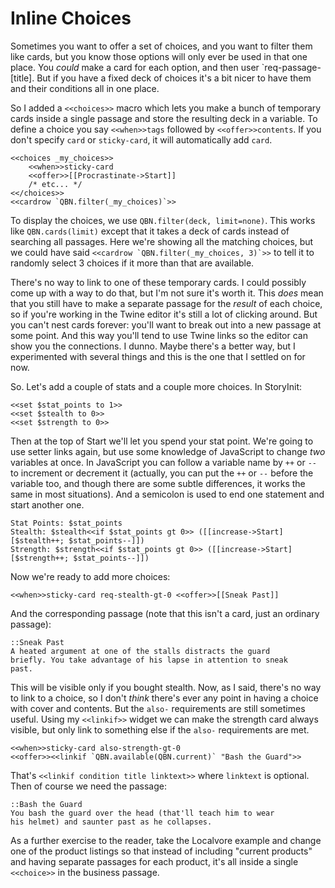 Inline Choices
==============

Sometimes you want to offer a set of choices, and you want to
filter them like cards, but you know those options will only ever
be used in that one place. You *could* make a card for each
option, and then user `req-passage-[title]. But
if you have a fixed deck of choices it's a bit nicer to have them
and their conditions all in one place.

So I added a `<<choices>>` macro which lets you make a bunch of
temporary cards inside a single passage and store the resulting
deck in a variable. To define a choice you say `<<when>>tags`
followed by `<<offer>>contents`. If you don't specify `card` or
`sticky-card`, it will automatically add `card`.

	<<choices _my_choices>>
		<<when>>sticky-card
		<<offer>>[[Procrastinate->Start]]
		/* etc... */
	<</choices>>
	<<cardrow `QBN.filter(_my_choices)`>>

To display the choices, we use `QBN.filter(deck, limit=none)`.
This works like `QBN.cards(limit)` except that it takes a deck of
cards instead of searching all passages. Here we're showing all
the matching choices, but we could have said ``<<cardrow
`QBN.filter(_my_choices, 3)`>>`` to tell it to randomly select 3
choices if it more than that are available.

There's no way to link to one of these temporary cards. I could
possibly come up with a way to do that, but I'm not sure it's
worth it. This *does* mean that you still have to make a separate
passage for the *result* of each choice, so if you're working in
the Twine editor it's still a lot of clicking around. But you
can't nest cards forever: you'll want to break out into a new
passage at some point. And this way you'll tend to use Twine links
so the editor can show you the connections. I dunno. Maybe there's
a better way, but I experimented with several things and this is
the one that I settled on for now.

So. Let's add a couple of stats and a couple more choices. In
StoryInit:

	<<set $stat_points to 1>>
	<<set $stealth to 0>>
	<<set $strength to 0>>

Then at the top of Start we'll let you spend your stat point.
We're going to use setter links again, but use some knowledge of
JavaScript to change *two* variables at once. In JavaScript you
can follow a variable name by `++` or `--` to increment or
decrement it (actually, you can put the `++` or `--` before the
variable too, and though there are some subtle differences, it
works the same in most situations). And a semicolon is used to end
one statement and start another one.

	Stat Points: $stat_points
	Stealth: $stealth<<if $stat_points gt 0>> ([[increase->Start][$stealth++; $stat_points--]])
	Strength: $strength<<if $stat_points gt 0>> ([[increase->Start][$strength++; $stat_points--]])

Now we're ready to add more choices:

	<<when>>sticky-card req-stealth-gt-0 <<offer>>[[Sneak Past]]

And the corresponding passage (note that this isn't a card, just
an ordinary passage):

	::Sneak Past
	A heated argument at one of the stalls distracts the guard
	briefly. You take advantage of his lapse in attention to sneak
	past.

This will be visible only if you bought stealth. Now, as I said,
there's no way to link to a choice, so I don't *think* there's
ever any point in having a choice with cover and contents. But the
`also-` requirements are still sometimes useful. Using my
`<<linkif>>` widget we can make the strength card always visible,
but only link to something else if the `also-` requirements are
met.

	<<when>>sticky-card also-strength-gt-0
	<<offer>><<linkif `QBN.available(QBN.current)` "Bash the Guard">>

That's `<<linkif condition title linktext>>` where `linktext` is
optional. Then of course we need the passage:

	::Bash the Guard
	You bash the guard over the head (that'll teach him to wear
	his helmet) and saunter past as he collapses.

As a further exercise to the reader, take the Localvore example
and change one of the product listings so that instead of
including "current products" and having separate passages for each
product, it's all inside a single `<<choice>>` in the business
passage.
